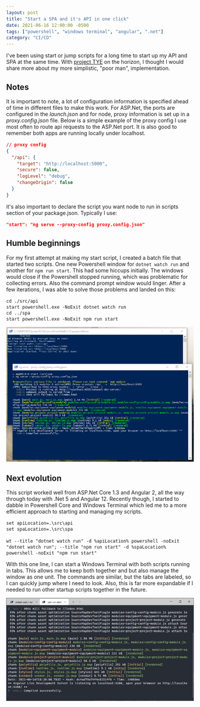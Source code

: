 ```yaml
---
layout: post
title: "Start a SPA and it's API in one click"
date: 2021-06-16 12:00:00 -0500
tags: ["powershell", "windows terminal", "angular", ".net"]
category: "CI/CD"
---
```


I've been using start or jump scripts for a long time to start up my API and SPA at the same time. With [project TYE](https://devblogs.microsoft.com/aspnet/introducing-project-tye/) on the horizon, I thought I would share more about my more simplistic, "poor man", implementation.

<!--more-->

## Notes

It is important to note, a lot of configuration information is specified ahead of time in different files to make this work. For ASP.Net, the ports are configured in the _launch.json_ and for node, proxy information is set up in a _proxy.config.json_ file. Below is a simple example of the proxy config I use most often to route api requests to the ASP.Net port. It is also good to remember both apps are running locally under localhost.

```json
// proxy config
{
  "/api": {
    "target": "http://localhost:5000",
    "secure": false,
    "logLevel": "debug",
    "changeOrigin": false
  }
}
```

it's also important to declare the script you want node to run in scripts section of your package.json. Typically I use:

```json
"start": "ng serve --proxy-config proxy.config.json"
```

## Humble beginnings

For my first attempt at making my start script, I created a batch file that started two scripts. One new Powershell window for `dotnet watch run` and another for `npm run start`. This had some hiccups initially. The windows would close if the Powershell stopped running, which was problematic for collecting errors. Also the command prompt window would linger. After a few iterations, I was able to solve those problems and landed on this:

```batch
cd ./src/api
start powershell.exe -NoExit dotnet watch run
cd ../spa
start powershell.exe -NoExit npm run start
```

![Original script result](/assets/img/autostart-api-spa-app-1.png)

## Next evolution

This script worked well from ASP.Net Core 1.3 and Angular 2, all the way through today with .Net 5 and Angular 12. Recently though, I started to dabble in Powershell Core and Windows Terminal which led me to a more efficient approach to starting and managing my scripts.

```batch
set apiLocation=.\src\api
set spaLocation=.\src\spa

wt --title "dotnet watch run" -d %apiLocation% powershell -noExit "dotnet watch run"; --title "npm run start" -d %spaLocation% powershell -noExit "npm run start"
```

With this one line, I can start a Windows Terminal with both scripts running in tabs. This allows me to keep both together and but also manage the window as one unit. The commands are similar, but the tabs are labeled, so I can quickly jump where I need to look. Also, this is far more expandable if I needed to run other startup scripts together in the future.

![New script result](/assets/img/autostart-api-spa-app-2.png)
